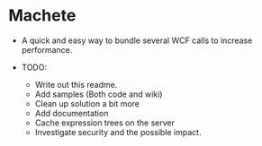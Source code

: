 Machete====* A quick and easy way to bundle several WCF calls to increase performance.* TODO: 	* Write out this readme.	* Add samples (Both code and wiki)	* Clean up solution a bit more	* Add documentation	* Cache expression trees on the server	* Investigate security and the possible impact.